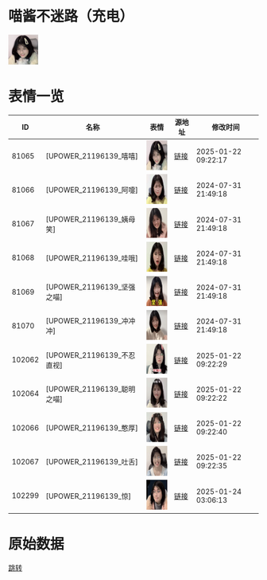 # 喵酱不迷路（充电）

<img src="./cover.png" height="60" alt="cover" />

# 表情一览

|ID|名称|表情|源地址|修改时间|
|----|----|----|----|----|
|81065|[UPOWER_21196139_嘻嘻]|<img src="./pic/081065_%5BUPOWER_21196139_嘻嘻%5D.png" height="60" alt="嘻嘻"/>|[链接](https://i0.hdslb.com/bfs/garb/5c140efc0d172590fe3139df9070a55061b90ed9.png)|2025-01-22 09:22:17|
|81066|[UPOWER_21196139_阿嚏]|<img src="./pic/081066_%5BUPOWER_21196139_阿嚏%5D.png" height="60" alt="阿嚏"/>|[链接](https://i0.hdslb.com/bfs/garb/0b1e602a3820d2ee55b8c8716f9c3b12054343c7.png)|2024-07-31 21:49:18|
|81067|[UPOWER_21196139_姨母笑]|<img src="./pic/081067_%5BUPOWER_21196139_姨母笑%5D.png" height="60" alt="姨母笑"/>|[链接](https://i0.hdslb.com/bfs/garb/2754069d1ddb27c898dd7b4e4399eaf6659495e8.png)|2024-07-31 21:49:18|
|81068|[UPOWER_21196139_哇哦]|<img src="./pic/081068_%5BUPOWER_21196139_哇哦%5D.png" height="60" alt="哇哦"/>|[链接](https://i0.hdslb.com/bfs/garb/ccbde92690d44fcb8c6b8fad75647a5a985c4d91.png)|2024-07-31 21:49:18|
|81069|[UPOWER_21196139_坚强之喵]|<img src="./pic/081069_%5BUPOWER_21196139_坚强之喵%5D.png" height="60" alt="坚强之喵"/>|[链接](https://i0.hdslb.com/bfs/garb/68aff0f216ba9a69d3fe0ded3ad7d29c3ff270be.png)|2024-07-31 21:49:18|
|81070|[UPOWER_21196139_冲冲冲]|<img src="./pic/081070_%5BUPOWER_21196139_冲冲冲%5D.png" height="60" alt="冲冲冲"/>|[链接](https://i0.hdslb.com/bfs/garb/4a1648696fbd8e8e0d6fd592463bc5e883f21947.png)|2024-07-31 21:49:18|
|102062|[UPOWER_21196139_不忍直视]|<img src="./pic/102062_%5BUPOWER_21196139_不忍直视%5D.png" height="60" alt="不忍直视"/>|[链接](https://i0.hdslb.com/bfs/garb/cd46f6237ce9df982224d1532066b4cad6dc01f0.png)|2025-01-22 09:22:29|
|102064|[UPOWER_21196139_聪明之喵]|<img src="./pic/102064_%5BUPOWER_21196139_聪明之喵%5D.png" height="60" alt="聪明之喵"/>|[链接](https://i0.hdslb.com/bfs/garb/f31aadb2ce27e3e6702e129afa89c6e1c9f32734.png)|2025-01-22 09:22:22|
|102066|[UPOWER_21196139_憨厚]|<img src="./pic/102066_%5BUPOWER_21196139_憨厚%5D.png" height="60" alt="憨厚"/>|[链接](https://i0.hdslb.com/bfs/garb/eb44416da217c2a5bf8e18b8fb145d86685ff641.png)|2025-01-22 09:22:40|
|102067|[UPOWER_21196139_吐舌]|<img src="./pic/102067_%5BUPOWER_21196139_吐舌%5D.png" height="60" alt="吐舌"/>|[链接](https://i0.hdslb.com/bfs/garb/0b6b9137e753c4894f6bd367297d7a792a45f7f5.png)|2025-01-22 09:22:35|
|102299|[UPOWER_21196139_惊]|<img src="./pic/102299_%5BUPOWER_21196139_惊%5D.png" height="60" alt="惊"/>|[链接](https://i0.hdslb.com/bfs/garb/d0f15f47c075376a220ed215f80c3168c88af959.png)|2025-01-24 03:06:13|

# 原始数据

[跳转](./raw.json)

